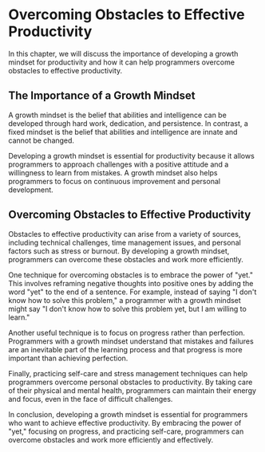 Overcoming Obstacles to Effective Productivity
=======================================================================================================

In this chapter, we will discuss the importance of developing a growth mindset for productivity and how it can help programmers overcome obstacles to effective productivity.

The Importance of a Growth Mindset
----------------------------------

A growth mindset is the belief that abilities and intelligence can be developed through hard work, dedication, and persistence. In contrast, a fixed mindset is the belief that abilities and intelligence are innate and cannot be changed.

Developing a growth mindset is essential for productivity because it allows programmers to approach challenges with a positive attitude and a willingness to learn from mistakes. A growth mindset also helps programmers to focus on continuous improvement and personal development.

Overcoming Obstacles to Effective Productivity
----------------------------------------------

Obstacles to effective productivity can arise from a variety of sources, including technical challenges, time management issues, and personal factors such as stress or burnout. By developing a growth mindset, programmers can overcome these obstacles and work more efficiently.

One technique for overcoming obstacles is to embrace the power of "yet." This involves reframing negative thoughts into positive ones by adding the word "yet" to the end of a sentence. For example, instead of saying "I don't know how to solve this problem," a programmer with a growth mindset might say "I don't know how to solve this problem yet, but I am willing to learn."

Another useful technique is to focus on progress rather than perfection. Programmers with a growth mindset understand that mistakes and failures are an inevitable part of the learning process and that progress is more important than achieving perfection.

Finally, practicing self-care and stress management techniques can help programmers overcome personal obstacles to productivity. By taking care of their physical and mental health, programmers can maintain their energy and focus, even in the face of difficult challenges.

In conclusion, developing a growth mindset is essential for programmers who want to achieve effective productivity. By embracing the power of "yet," focusing on progress, and practicing self-care, programmers can overcome obstacles and work more efficiently and effectively.
